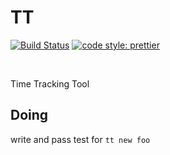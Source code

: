 # TT

<p>
  <a href="https://travis-ci.org/Thomazella/tt"><img src="https://img.shields.io/travis/Thomazella/tt/master.svg?style=flat-square" alt="Build Status" /></a>
  <a href="https://github.com/prettier/prettier">
    <img alt="code style: prettier" src="https://img.shields.io/badge/code_style-prettier-ff69b4.svg?style=flat-square">
  </a>
</p>
<br/>

Time Tracking Tool

## Doing

write and pass test for `tt new foo`
